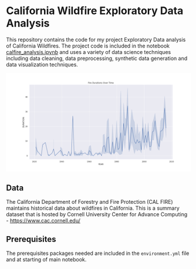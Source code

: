 # California Wildfire Exploratory Data Analysis

This repository contains the code for my project Exploratory Data analysis of California Wildfires. The project code is included in the notebook [calfire_analysis.ipynb](https://github.com/ananya-sampat/ca-wildfires/blob/main/calfire_analysis.ipynb) and uses a variety of data science techniques including data cleaning, data preprocessing, synthetic data generation and data visualization techniques. 

![Fires Over Time](https://github.com/ananya-sampat/ca-wildfires/blob/main/fire_duration.png)

## Data

The California Department of Forestry and Fire Protection (CAL FIRE) maintains historical data about wildfires in California. This is a summary dataset that is hosted by Cornell University Center for Advance Computing - https://www.cac.cornell.edu/

## Prerequisites

The prerequisites packages needed are included in the `environment.yml` file and at starting of main notebook.
